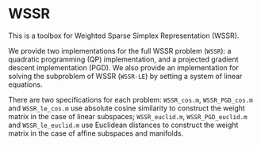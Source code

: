 # WSSR

This is a toolbox for Weighted Sparse Simplex Representation (WSSR).

We provide two implementations for the full WSSR problem (`WSSR`): a quadratic programming (QP) implementation, and a projected gradient descent implementation (PGD). We also provide an implementation for solving the subproblem of WSSR (`WSSR-LE`) by setting a system of linear equations. 

There are two specifications for each problem: `WSSR_cos.m`, `WSSR_PGD_cos.m` and `WSSR_le_cos.m` use absolute cosine similarity to construct the weight matrix in the case of linear subspaces; `WSSR_euclid.m`, `WSSR_PGD_euclid.m` and `WSSR_le_euclid.m` use Euclidean distances to construct the weight matrix in the case of affine subspaces and manifolds.
